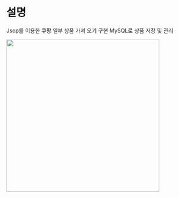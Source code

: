 # 설명
Jsop를 이용한 쿠팡 일부 상품 가져 오기 구현 
MySQL로 상품 저장 및 관리

<div class="col-md-6 al">
	  <img alt="" width="400" height="400" src="https://user-images.githubusercontent.com/61590709/88758155-bfbd9000-d1a2-11ea-95ed-ec0e24e6285f.gif">
</div>
